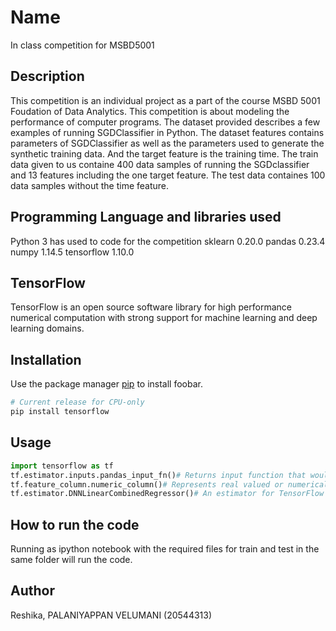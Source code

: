 # Name 
In class competition for MSBD5001
## Description
This competition is an individual project as a part of the course MSBD 5001 Foudation of Data Analytics. This competition is about modeling the performance of computer programs. The dataset provided describes a few examples of running SGDClassifier in Python. The dataset features contains parameters of SGDClassifier as well as the parameters used to generate the synthetic training data. And the target feature is the training time. The train data given to us containe 400 data samples of running the SGDclassifier and 13 features including the one target feature. The test data containes 100 data samples without the time feature.
## Programming Language and libraries used
Python 3 has used to code for the competition
sklearn 0.20.0
pandas 0.23.4
numpy 1.14.5
tensorflow 1.10.0
## TensorFlow
TensorFlow is an open source software library for high performance numerical computation with strong support for machine learning and deep learning domains.
## Installation
Use the package manager [pip](https://pip.pypa.io/en/stable/) to install foobar.

```bash
# Current release for CPU-only
pip install tensorflow
```
## Usage
```python
import tensorflow as tf
tf.estimator.inputs.pandas_input_fn()# Returns input function that would feed Pandas DataFrame into the model.
tf.feature_column.numeric_column()# Represents real valued or numerical features.
tf.estimator.DNNLinearCombinedRegressor()# An estimator for TensorFlow Linear and DNN joined models for regression.
```
## How to run the code
Running  as ipython notebook with the required files for train and test in the same folder will run the code.
## Author
Reshika, PALANIYAPPAN VELUMANI (20544313)
